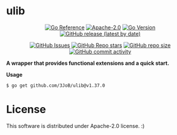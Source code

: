 # ulib

<p align="center">
        <a href="https://godoc.org/github.com/3JoB/ulib"><img src="https://pkg.go.dev/badge/github.com/3JoB/ulib.svg" alt="Go Reference"></a>
        <a href="https://github.com/3JoB/ulib/blob/master/LICENSE"><img src="https://img.shields.io/github/license/3JoB/ulib?style=flat-square" alt="Apache-2.0"></a>
        <a href="#"><img src="https://img.shields.io/github/go-mod/go-version/3JoB/ulib?label=Go%20Version&style=flat-square" alt="Go Version"></a>
        <a href="https://github.com/3JoB/ulib/release"><img src="https://img.shields.io/github/v/release/3JoB/ulib?label=Release%20Version&style=flat-square" alt="GitHub release (latest by date)"></a>
    </p>
    <p align="center">
        <a href="https://github.com/3JoB/ulib/issues"><img src="https://img.shields.io/github/issues/3JoB/ulib?label=Issues&style=flat-square" alt="GitHub Issues"></a>
        <a href="https://github.com/3JoB/ulib/stargazers"><img src="https://img.shields.io/github/stars/3JoB/ulib?label=Stars&style=flat-square" alt="GitHub Repo stars"></a>
        <a href="#"><img src="https://img.shields.io/github/repo-size/3JoB/ulib?style=flat-square" alt="GitHub repo size"></a>
        <a href="#"><img src="https://img.shields.io/github/commit-activity/m/3JoB/ulib?style=flat-square" alt="GitHub commit activity"></a>
    </p>

**A wrapper that provides functional extensions and a quick start.**

**Usage**
```sh
$ go get github.com/3JoB/ulib@v1.37.0
```

# License
This software is distributed under Apache-2.0 license. :)
